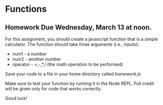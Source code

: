 # Functions

## Homework Due Wednesday, March 13 at noon.

For this assignment, you should create a javascript function that is a simple 
calculator. The function should take three arguments (i.e., inputs):

* num1 - a number
* num2 - another number
* operator - +,-,*,/ (the math operation to be performed)

Save your code to a file in your home directory called *homework.js*

Make sure to test your function by running it in the Node REPL. Full credit 
will be given only for code that works correctly.

Good luck!
